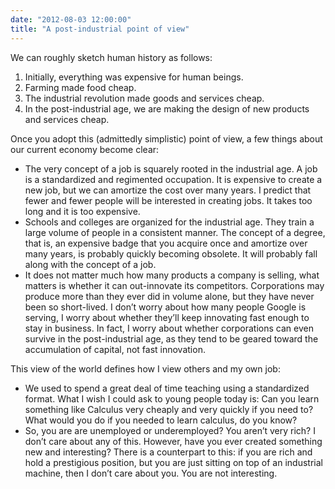 ```yaml
---
date: "2012-08-03 12:00:00"
title: "A post-industrial point of view"
---
```




We can roughly sketch human history as follows:

1. Initially, everything was expensive for human beings.
1. Farming made food cheap.
1. The industrial revolution made goods and services cheap.
1. In the post-industrial age, we are making the design of new products and services cheap.


Once you adopt this (admittedly simplistic) point of view, a few things about our current economy become clear:

- The very concept of a job is squarely rooted in the industrial age. A job is a standardized and regimented occupation. It is expensive to create a new job, but we can amortize the cost over many years. I predict that fewer and fewer people will be interested in creating jobs. It takes too long and it is too expensive.
- Schools and colleges are organized for the industrial age. They train a large volume of people in a consistent manner. The concept of a degree, that is, an expensive badge that you acquire once and amortize over many years, is probably quickly becoming obsolete. It will probably fall along with the concept of a job.
- It does not matter much how many products a company is selling, what matters is whether it can out-innovate its competitors. Corporations may produce more than they ever did in volume alone, but they have never been so short-lived. I don&rsquo;t worry about how many people Google is serving, I worry about whether they&rsquo;ll keep innovating fast enough to stay in business. In fact, I worry about whether corporations can even survive in the post-industrial age, as they tend to be geared toward the accumulation of capital, not fast innovation.


This view of the world defines how I view others and my own job:
- We used to spend a great deal of time teaching using a standardized format. What I wish I could ask to young people today is: Can you learn something like Calculus very cheaply and very quickly if you need to? What would you do if you needed to learn calculus, do you know?
- So, you are are unemployed or underemployed? You aren&rsquo;t very rich? I don&rsquo;t care about any of this. However, have you ever created something new and interesting? There is a counterpart to this: if you are rich and hold a prestigious position, but you are just sitting on top of an industrial machine, then I don&rsquo;t care about you. You are not interesting.


